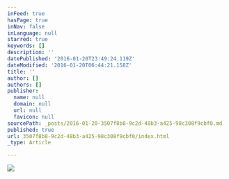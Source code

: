 ```yaml
---
inFeed: true
hasPage: true
inNav: false
inLanguage: null
starred: true
keywords: []
description: ''
datePublished: '2016-01-20T23:49:24.119Z'
dateModified: '2016-01-20T06:44:21.158Z'
title: ''
author: []
authors: []
publisher:
  name: null
  domain: null
  url: null
  favicon: null
sourcePath: _posts/2016-01-20-3507f8b8-9c2d-48b3-a425-98c308f9cbf0.md
published: true
url: 3507f8b8-9c2d-48b3-a425-98c308f9cbf0/index.html
_type: Article

---
```

![](https://the-grid-user-content.s3-us-west-2.amazonaws.com/d84dea98-4f23-405a-aa47-ebcb363c29bb.jpg)